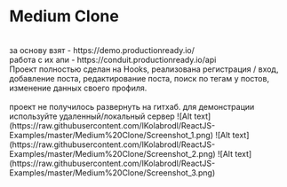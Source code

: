 # Medium Clone
<br>
за основу взят - https://demo.productionready.io/
<br>
работа с их апи - https://conduit.productionready.io/api
<br>
Проект полностью сделан на Hooks, реализована регистрация / вход, добавление поста, редактирование поста, поиск по тегам у постов, изменение данных своего профиля.
<br><br> 
проект не получилось развернуть на гитхаб. для демонстрации используйте удаленный/локальный сервер
![Alt text](https://raw.githubusercontent.com/lKolabrodl/ReactJS-Examples/master/Medium%20Clone/Screenshot_1.png)
![Alt text](https://raw.githubusercontent.com/lKolabrodl/ReactJS-Examples/master/Medium%20Clone/Screenshot_2.png)
![Alt text](https://raw.githubusercontent.com/lKolabrodl/ReactJS-Examples/master/Medium%20Clone/Screenshot_3.png)
